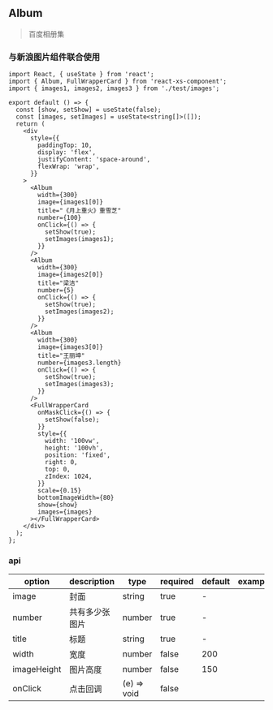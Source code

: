 ## Album

> 百度相册集

### 与新浪图片组件联合使用

```tsx
import React, { useState } from 'react';
import { Album, FullWrapperCard } from 'react-xs-component';
import { images1, images2, images3 } from './test/images';

export default () => {
  const [show, setShow] = useState(false);
  const [images, setImages] = useState<string[]>([]);
  return (
    <div
      style={{
        paddingTop: 10,
        display: 'flex',
        justifyContent: 'space-around',
        flexWrap: 'wrap',
      }}
    >
      <Album
        width={300}
        image={images1[0]}
        title="《月上重火》重雪芝"
        number={100}
        onClick={() => {
          setShow(true);
          setImages(images1);
        }}
      />
      <Album
        width={300}
        image={images2[0]}
        title="梁洁"
        number={5}
        onClick={() => {
          setShow(true);
          setImages(images2);
        }}
      />
      <Album
        width={300}
        image={images3[0]}
        title="王丽坤"
        number={images3.length}
        onClick={() => {
          setShow(true);
          setImages(images3);
        }}
      />
      <FullWrapperCard
        onMaskClick={() => {
          setShow(false);
        }}
        style={{
          width: '100vw',
          height: '100vh',
          position: 'fixed',
          right: 0,
          top: 0,
          zIndex: 1024,
        }}
        scale={0.15}
        bottomImageWidth={80}
        show={show}
        images={images}
      ></FullWrapperCard>
    </div>
  );
};
```

### api

| option      | description    | type        | required | default | example |
| ----------- | -------------- | ----------- | -------- | ------- | ------- |
| image       | 封面           | string      | true     | -       |         |
| number      | 共有多少张图片 | number      | true     | -       |         |
| title       | 标题           | string      | true     | -       |         |
| width       | 宽度           | number      | false    | 200     |         |
| imageHeight | 图片高度       | number      | false    | 150     |         |
| onClick     | 点击回调       | (e) => void | false    |         |         |
